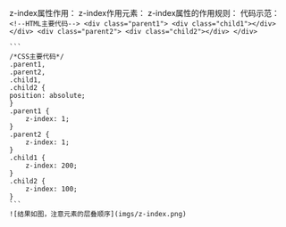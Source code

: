 z-index属性作用：
z-index作用元素：
z-index属性的作用规则：
  代码示范：
    ```    
    <!--HTML主要代码-->
    <div class="parent1">
      <div class="child1"></div>
    </div>
    <div class="parent2">
      <div class="child2"></div>
    </div>
    ```
    
    ```
    /*CSS主要代码*/
	.parent1,
	.parent2,
	.child1,
	.child2 {
	position: absolute;      
	}
	.parent1 {
		z-index: 1;
	}
	.parent2 {
		z-index: 1;
	}
	.child1 {
		z-index: 200;
	}
	.child2 {
		z-index: 100;
	}
    ```
    ![结果如图，注意元素的层叠顺序](imgs/z-index.png)
    

